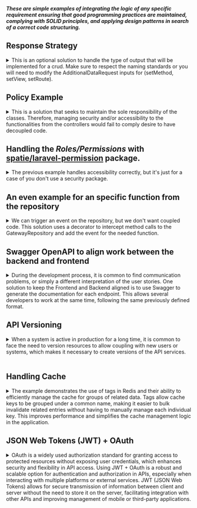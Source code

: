 
***These are simple examples of integrating the logic of any specific requirement ensuring that good programming practices are maintained, complying with SOLID principles, and applying design patterns in search of a correct code structuring.***

## Response Strategy

<details>

<summary>
This is an optional solution to handle the type of output that will be implemented for a crud. Make sure to respect the naming standards or you will need to modify the AdditionalDataRequest inputs for (setMethod, setView, setRoute).
</summary>

## How it works:
1- From a middleware or similar logic set the Additional Data Request and identify the required Response Strategy

```php
<?php

namespace App\Http\Middleware;

use Closure;
use Illuminate\Http\Request;
use SebastianBergmann\Type\Exception;
use Symfony\Component\HttpFoundation\Response;
use Anasa\ResponseStrategy\{AdditionalDataRequest,ResponseStrategyFactory,ResponseContextInterface};

class ApiOrWebMiddleware
{
    public function __construct(protected ResponseContextInterface $responseContext)
    {
    }

    /**
     * Handle an incoming request.
     *
     * @param  \Closure(\Illuminate\Http\Request): (\Symfony\Component\HttpFoundation\Response)  $next
     */
    public function handle(Request $request, Closure $next): Response
    {
        /**
         * Set additional data request:
         * this will add the controller, method, view and resource. It's
         * some dinamic data to be used in the strategy to identify and build
         * the response. A facade will be used.
         */
        $service = AdditionalDataRequest::getInstance();
        $this->setAdditionalDataRequest($request, $service);

        $this->defineResponseStrategy($service);

        return $next($request);
    }

    private function setAdditionalDataRequest(Request $request, $service): void
    {
        $action = $request->route()->getAction();
        $controller = class_basename($action['controller']);
        [, $methodName] = explode('@', $controller);
        
        $service->setMethod($request->expectsJson() || $request->is('api/*') ? 'API' : $methodName);
        $service->setView($request->route()->getName());
        $service->setRoute($request->route()->getName());
    }
    
    public function defineResponseStrategy()
    {
        try {
            $strategy = ResponseStrategyFactory::createStrategy($service->getMethod());
        } catch (Exception $e) {
            throw new Exception('Unknown method');
        }

        $this->responseContext->setStrategy($strategy);
    }
}

```
**Notes:**
- setMethod will set as API for all input json output.
- If your project uses a custom prefix for API inputs, make sure to add the Accept: application/json Header to identify if a json output.
```php
$service->setMethod($request->expectsJson() || $request->is('api/*') ? 'API' : $methodName);
```

2- Set Service Provider and Response Service provider,

```php
<?php

namespace App\Providers;

use Illuminate\Support\ServiceProvider;
use Anasa\ResponseStrategy\AdditionalDataRequest;

class AppServiceProvider extends ServiceProvider
{
    /**
     * Register any application services.
     */
    public function register(): void
    {
        //...
        $this->app->singleton('additionalDataRequest', function ($app) {
            return new AdditionalDataRequest;
        });
    }

    /**
     * Bootstrap any application services.
     */
    public function boot(): void
    {
       //
    }
}

```

```php
<?php

namespace App\Providers;

use Illuminate\Support\ServiceProvider;
use Anasa\ResponseStrategy\{ResponseContext,ResponseContextInterface};
use Anasa\ResponseStrategy\Output\{ApiResponseStrategy, ViewResponseStrategy, RedirectResponseStrategy};
use Anasa\ResponseStrategy\OutputDataFormat\{StrategyData,StrategyDataInterface};

class ResponseServiceProvider extends ServiceProvider
{
    public function register()
    {
        $this->app->bind(ApiResponseStrategy::class, function ($app) {
            return new ApiResponseStrategy();
        });

        $this->app->bind(ViewResponseStrategy::class, function ($app) {
            return new ViewResponseStrategy();
        });

        $this->app->bind(RedirectResponseStrategy::class, function ($app) {
            return new RedirectResponseStrategy();
        });
        $this->app->bind(StrategyDataInterface::class, function ($app) {
            return new StrategyData();
        });

        $this->app->singleton(ResponseContextInterface::class, function ($app) {
            return new ResponseContext();
        });
    }
}

```

3- Using it in your controller. ***No checks nor conditionalities, just input and output of requests with a single way.*** 

```php
<?php

namespace App\Http\Controllers;

use Illuminate\Http\JsonResponse;
use Illuminate\Contracts\View\View;
use App\Http\Controllers\Controller;
use App\Repositories\YourRepository;
use Anasa\ResponseStrategy\ResponseContextInterface;
use Anasa\ResponseStrategy\OutputDataFormat\StrategyDataInterface;

class YourController extends Controller
{
    public function __construct(protected YourRepository $repository, protected ResponseContextInterface $responseContext, protected StrategyDataInterface $strategyData)
    {
    }
    
    public function index(): View|JsonResponse
    {
        $data = $this->repository->all();
        $strategy = $this->strategyData->setStrategyData(YourResource::collection($data));

        return $this->responseContext->executeStrategy($strategy);
    }

    /**
     * No strategy needed
    */
    public function create(): View
    {
        return View('yourResource.create');
    }

    public function store(YourRequest $request): JsonResponse|RedirectResponse
    {
        
        $data = $this->repository->create($request->validated());
        $strategy = $this->strategyData->setStrategyData(new YourResource($data), 'YourResource created successfully', Response::HTTP_CREATED);

        return $this->responseContext->executeStrategy($strategy);
    }

    public function show($id): JsonResponse|View
    {
        $data = $this->repository->find($id); //it uses findOrFail from the repository
        $strategy = $this->strategyData->setStrategyData(new YourResource($data));

        return $this->responseContext->executeStrategy($strategy);
    }

    public function edit(string $id): View
    {
        $data = $this->repository->find($id); //it uses findOrFail from the repository
        return View('gateway.edit', ['YourData' => $data]);
    }

    public function update(YourRequest $request, string $id): JsonResponse|RedirectResponse
    {
        $updated_data = $this->repository->update($id, $request->validated()); //it uses findOrFail
        $strategy = $this->strategyData->setStrategyData(new YourResource($updated_data), 'YourResource updated successfully', Response::HTTP_OK);

        return $this->responseContext->executeStrategy($strategy);
    }

    public function destroy($id): JsonResponse|RedirectResponse
    {
        $this->repository->delete($id); //it uses findOrFail from the repository

        return $this->responseContext->executeStrategy($this->strategyData->setStrategyData([], 'YourResource deleted successfully', Response::HTTP_OK));
    }
```
4- For testing, you can add: *$service->setMethod('API');*
```php
namespace Tests\Feature;

use Tests\TestCase;
use Anasa\ResponseStrategy\Facades\AdditionalDataRequest;

class GatewayTest extends TestCase
{
  

    protected function setUp(): void
    {
        parent::setUp();

        $service->setMethod('API');
    }
```
</details>

## Policy Example
<details>
<summary>
This is a solution that seeks to maintain the sole responsibility of the classes. Therefore, managing security and/or accessibility to the functionalities from the controllers would fail to comply desire to have decoupled code.
</summary>

```php
 public function edit(Post $post)
    {
        $this->authorize('update', $post);
        return view('posts.edit', compact('post'));
    }
```
In this case, ***$this->authorize('update', $post);***  the accessibility from the controller,  as an alternative, a solution built with a middleware and a policy, it handles the accessibility isolate from the controller.

In addition, the route is loading the resource.

![alt text](image/{2CC2EFFC-C5C4-4A55-895F-4B2164FA2C4B}.png)

Check also:
```php	
 use App\Http\Middleware\GatewayActionMiddleware;
 use App\Policies\GatewayPolicy;
```

**USE** *Illuminate\Foundation\Support\Providers\AuthServiceProvider* FROM **AppServiceProvider.php**
```php
namespace App\Providers;
/*...code */
use Illuminate\Foundation\Support\Providers\AuthServiceProvider as ServiceProvider;

class AppServiceProvider extends ServiceProvider
{
    protected $policies = [
        Gateway::class => GatewayPolicy::class,
    ];
    
    public function register(): void{/*...code*/}
    
    public function boot(): void
    {
        $this->registerPolicies();
       /*...code*/
    }
}
```
</details>

## Handling the *Roles/Permissions* with [spatie/laravel-permission](https://github.com/spatie/laravel-permission) package.
<details>
<summary>
The previous example handles accessibility correctly, but it's just for a case of you don't use a security package.
</summary>
For the example, a seeder was created to add roles and permissions:

```php
public function run(): void
{
    /*...code*/
    Permission::create(['name' => 'gateway.update']);
    Permission::create(['name' => 'gateway.destroy']);

    /*...code*/
    Permission::create(['name' => 'peripheral.update']);
    Permission::create(['name' => 'peripheral.destroy']);

    $admin = Role::create(['name' => 'admin']);
    $admin->givePermissionTo(Permission::all());

    $user = \App\Models\User::where('name', 'admin')->first();
    $user->assignRole('admin');
}
```
A middleware was created to handle the roles and permissions, It's not necessary, but will allow to personalize the access to the resources, and it will work for any input, whether it is an API or a Web input. This will not take into account the guard_name used by the package.
```php
class RoleOrPermissionMiddleware
{
    
    public function handle(Request $request, Closure $next, $role = null): Response
    {
        //The route name is used to name the permission (like as the seeders)
        $route = $request->route()->getName();
        $user = $request->user();

        if ($user->hasRole($role) || $user->can($route)) {
            return $next($request);
        }

        abort(Response::HTTP_FORBIDDEN, 'You are not authorized.');
    }
}
```
```php
 Route::delete('/peripheral/{peripheral}', [PeripheralController::class, 'destroy'])->name('peripheral.destroy')
    ->middleware('role_or_permission:admin');
```
</details>

## An even example for an specific function from the repository
<details>
<summary>
We can trigger an event on the repository, but we don't want coupled code.
This solution uses a decorator to intercept method calls to the GatewayRepository and add the event for the needed function.
</summary>

**The most of the logic happens in the decorator, the rest is the provider to intercept the method calls.**

```php
namespace App\Repositories\Decorators;
/*...code*/
class GatewayRepositoryDecorator extends GatewayRepository
{
   /*...code*/
    public function updateGateway($id, $data)
    {
        // Call the original updateGateway method
        $result = $this->repository->updateGateway($id, $data);
        $gateway = $this->find($id);

        event(new GatewayUpdated($gateway));

        return $result;
    }
}
```
```php
namespace App\Providers;
/*...code*/
class GatewayInterceptorServiceProvider extends ServiceProvider
{
    public function boot()
    {
        //Using the decorator to intercept method calls to the GatewayRepository.
        $this->app->extend(GatewayRepository::class, function ($repository) {
            return new GatewayRepositoryDecorator($repository);
        });
    }
}
```

***It's necessary highlight that implemented event doesn't use the interface ShouldQueue. so, slowness is experienced during the testing. We could add it to a queue and dispatch it as a scheduled job to ensure the asynchrony but implementing the queue will require many steps to test it.***

```php
namespace App\Listeners;
/*...code*/
class GatewayUpdatedListener
{
    /*...code*/
    public function handle(GatewayUpdated $event): void
    {
        $gateway = $event->gateway;        
        Log::info('GatewayUpdatedListener triggered: ', ['gateway' => $gateway]);
    }
}
```
Note: No big changes in the repository, just duplicated the update function now named updateGateway
```php
public function updateGateway($id, array $data)
{
    $gateway = $this->find($id);
    $gateway->update($data);
    return $gateway;
}
```
</details>

## Swagger OpenAPI to align work between the backend and frontend
<details>
<summary>
During the development process, it is common to find communication problems, or simply a different interpretation of the user stories. One solution to keep the Frontend and Backend aligned is to use Swagger to generate the documentation for each endpoint. This allows several developers to work at the same time, following the same previously defined format.
</summary>

<br>

**This is a proposal on how to use Swagger OpenAPI without overloading the system with D that affects the readability of the code.**


This is what we want to achieve http://127.0.0.1:8000/api/documentation 👇🏻
![alt text](image/SwaggerDoc.png)

<hr>
⚠️**What we want to avoid:** This would be the basic solution, but this would add long lines of annotations in each class

![alt text](image/SwaggerAnotationInController.png)

![alt text](image/SwaggerAnnotationEndpoint.png)
<hr>

## An option to isolate Swagger OpenAPI from classes:

/config/l5-swagger.php
```php
//the standard option must be removed.
 'annotations' => array_merge(
    // base_path('app'), <<<DELETE/COMMENT LINE>>>
    glob(base_path('app/OpenApi/Endpoints/*.php')),
    glob(base_path('app/OpenApi/Schemas/*.php')),
),
```	
**The next step would be to create the app/OpenApi/ directory. This way, you will have all the annotation-related classes in this directory and isolated from the code.**


/GatewayEndpoints.php
```php
namespace App\OpenApi\Endpoints;

use OpenApi\Annotations as OA;

class GatewayEndpoints
{
    /**
     * @OA\Get(
     *     path="/api/gateway",
     *     tags={"Gateway"},
     *     summary="Gateway index",
     *     @OA\Response(
     *         response=200,
     *         description="OK",
     *         @OA\JsonContent(
     *           type="array",
     *           @OA\Items(ref="#/components/schemas/Gateway"))
     *         )
     *    )
     */
    public function index()
    {
        //
    }
    
    //... more annotations

    /**
     * @OA\Post(
     *     path="/api/gateway",
     *     tags={"Gateway"},
     *     summary="Gateway store",
     *     @OA\RequestBody(
     *         required=true,
     *         @OA\JsonContent(
     *             type="object",
     *             required={"name", "serial_number", "IPv4_address"},
     *             @OA\Property(property="serial_number", type="string", example="123456"),
     *             @OA\Property(property="name", type="string", example="Gateway 1"),
     *             @OA\Property(property="IPv4_address", type="string", example="127.0.0.1"),
     *             @OA\Property(
     *                 property="peripheral",
     *                 type="array",
     *                 @OA\Items(type="object", ref="#/components/schemas/Peripheral")
     *             )
     *         )
     *     ),
     *     @OA\Response(
     *         response=201,
     *         description="Gateway created successfully",
     *         @OA\JsonContent(ref="#/components/schemas/Gateway")
     *     ),
     *     @OA\Response(
     *         response=302,
     *         description="Gateway created successfully",
     *         @OA\Header(
     *             header="Location",
     *             description="/api/gateway",
     *             @OA\Schema(type="string", example="GET /api/gateway")
     *         )
     *     ),
     *     @OA\Response(response=404, description="Not Found"),
     *     @OA\Response(response=401, description="Unauthenticated")
     * )
     */
    public function store()
    {
        //
    }
    
    //.. more annotations
}
```

/GatewayResourceSchema.php
```php
namespace App\OpenApi\Schemas;

use OpenApi\Annotations as OA;

/**
 * @OA\Info(
 *      version="1.0.0",
 *      title="API Documentation")
 *
 * @OA\Tag(name="Gateway", description="Gateway crud")
 * @OA\Schema(
 *       schema="Gateway",
 *     type="object",
 *     @OA\Property(property="id", type="integer", example=1),
 *     @OA\Property(property="serial_number", type="string", example="1234567"),
 *     @OA\Property(property="name", type="string", example="Gateway 1"),
 *     @OA\Property(property="IPv4_address", type="string", example="127.0.0.1"),
 *     @OA\Property(
 *         property="peripheral",
 *         type="array",
 *         @OA\Items(type="object", ref="#/components/schemas/Peripheral")
 *     ),
 *     @OA\Property(property="created_at", type="string", format="date-time", example="2022-01-01T00:00:00.000000Z"),
 *     @OA\Property(property="updated_at", type="string", format="date-time", example="2022-01-01T00:00:00.000000Z")
 * )
 */
class GatewayResourceSchema
{
}
```
</details>


## API Versioning
<details>
<summary>
When a system is active in production for a long time, it is common to face the need to version resources to allow coupling with new users or systems, which makes it necessary to create versions of the API services.
</summary>
<br>

**Adding a new API version, some points need to be considered to keep the code clean:**

1. Create a new API route file to group all versioned endpoints in **routes/api.php**
```php	
// API V2
Route::prefix('v2')->group(base_path('routes/api_v2.php'));
```
NOTE: That will be enough to redirect to the versioned API services if the route contains "V2"

***However, microservices do not control the base URL, so when we use an API Gateway that unifies and simplifies access for all services, we can negotiate the version through headers.***

We can solve it using middleware to check the headers and redirect them to a new path:
```php
<?php

namespace App\Http\Middleware;

use Closure;
use Illuminate\Http\Request;
use Symfony\Component\HttpFoundation\Response;

class APIVersionMiddleware
{
    /**
     * Handle an incoming request.
     *
     * @param  \Closure(\Illuminate\Http\Request): (\Symfony\Component\HttpFoundation\Response)  $next
     */
    public function handle(Request $request, Closure $next): Response
    {
        // Get version from headers, query parameters, or  set a default version if none
        $apiVersion = $request->header('Accept-Version') ?? ($request->query('version') ?? 'v1');

        if ($apiVersion === 'v2') {
            $newPath = str_replace('api/', 'api/v2/', $request->getRequestUri());
            return redirect($newPath);
        }

        if ($apiVersion && $apiVersion !== 'v1') {
            return response()->json(['error' => 'Unsupported API version'], 400);
        }

        return $next($request);
    }
}
```
This could be a test:
```php	
    public function test_get_gateway_list_by_accept_version_header(): void
    {
        $response = $this->withHeaders([
            'Authorization' => $this->token,
            'Accept' => 'application/json',
            'Accept-Version' => 'v2',
        ])->get('/api/gateway/');

        //Check redirection
        $response->assertStatus(302);

        //Set redirect url
        $redirectUrl = $response->headers->get('Location');

        $response = $this->get($redirectUrl);

        //After the redirection, it must have the same response as test_get_gateway_list
        $response->assertStatus(200);
        $response->assertJsonStructure([
            'data' => [['id', 'serial_number', 'name', 'IPv4_address', 'peripheral', 'created_at', 'updated_at']],
            'origin',
        ]);

        $response->assertJsonCount(5, 'data');
    }

    public function test_get_unsupported_api_version_by_wrong_header(): void
    {
        $response = $this->withHeaders([
            'Authorization' => $this->token,
            'Accept' => 'application/json',
            'Accept-Version' => 'v3',
        ])->get('/api/gateway/');


        $response->assertStatus(400);
        $response->assertJsonStructure([
            'error',
        ]);
    }
```

</details>
<br>

## Handling Cache

<details>
<summary>
The example demonstrates the use of tags in Redis and their ability to efficiently manage the cache for groups of related data. Tags allow cache keys to be grouped under a common name, making it easier to bulk invalidate related entries without having to manually manage each individual key. This improves performance and simplifies the cache management logic in the application.
</summary>

<br>
<br>

*NOTE: The names of the keys can be improved..* 😉

1. **A Trait is used to globalize the cache methods (can be an interface or a facade). Maintaining the abstraction of the dependencies. In this case only redis or memcached are taken into account, to use tags, otherwise, the cache is managed using the Key:**

```php
namespace App\Traits;
//(..code...)
trait Cacheable
{
    private $time = 60;
    private $supportedCacheStores = ['redis', 'memcached'];

    public function cacheRemember($key, $time = null, $tag = null, $callback = null)
    {
        $time = is_numeric($time) && $time > 0 ? $time : $this->time;

        if ($this->useTag() && !empty($tag)) {
            return Cache::tags($tag)->remember($key, $time, $this->setCallbackDefault($callback));
        }

        return Cache::remember($key, $time, $this->setCallbackDefault($callback));
    }

    public function clearCache($key, $tag = null)
    {
        if ($this->useTag() && !empty($tag)) {
            return Cache::tags($tag)->flush();
        }
        return Cache::forget($key);
    }

    public function clearCacheByTagAndKey($tag, $key, $callback = null)
    {
        if ($this->useTag() && !empty($tag)) {
            return Cache::tags($tag)->forget($key, $this->setCallbackDefault($callback));
        }
        return Cache::forget($key);
    }

    private function useTag(): bool
    {
        return in_array(env('CACHE_DRIVER'), $this->supportedCacheStores);
    }
    private function setCallbackDefault(?Closure $callback = null): Closure
    {
        return $callback ?? fn() => true;
    }
}
```
2. **Considering that each action within the CRUD that involves writing to the DB could generate updates to the related cache, an Observer has been created to handle this in isolation:**

```php
namespace App\Observers;
//(..code..)
class GatewayObserver
{
    use Cacheable;

    protected $cacheTag = 'gateway.';
 
    public function created(Gateway $gateway): void
    {
        $this->clearCacheByTagAndKey($this->cacheTag . 'list', $this->cacheTag);
    }
    public function updated(Gateway $gateway): void
    {
        $this->clearCacheByTagAndKey($this->cacheTag . 'list', $this->cacheTag);
        $this->clearCacheByTagAndKey($this->cacheTag . 'find' . $gateway->id, $this->cacheTag, fn() => $gateway);
    }
    public function deleted(Gateway $gateway): void
    {
        $this->clearCacheByTagAndKey($this->cacheTag . 'list', $this->cacheTag);
        $this->clearCacheByTagAndKey($this->cacheTag . 'find' . $gateway->id, $this->cacheTag, fn() => $gateway);
    }
    //(..code..)
}
```

## Testing Cache with Redis
**IMPORTANT!**
To test this way, you need Redis installed and running, and php must support redis **(extension=php_redis.dll)**

**From redis installation directory, run the following command:**
```bash
.\redis-server.exe
```

**Clearing Cache:**
```dm	
php artisan cache:clear
```

**Set environment variables in the .env file:**
```dm
CACHE_STORE=redis
```

 **From postman:**
![alt text](/README/image/{52626AAA-C7C3-4F3D-B859-6F183B416D0B}.png)

**Run Laravel Command to Check if Redis is Working:**
```
 php artisan tinker
```
**In the console, run the following command:**
```
 Cache::tags('gateway.')->get('gateway.list');
``` 
**Output:**

![alt text](/README/image/{50387309-699E-47EA-922A-D070D7DB36F5}.png)

## Testing Cache with DATABASE

**NOTE:**
*This cache store does not support tagging.* **The solution takes this into account, so it saves and obtains values ​​from the Keys**

**Clearing Cache:**
```dm	
php artisan cache:clear
```
**Set environment variables in the .env file:**
```dm
CACHE_STORE=databese
```
 **From postman:**
![alt text](/README/image/{52626AAA-C7C3-4F3D-B859-6F183B416D0B}.png)

**Go to the database (cache table)):**
![alt text](/README/image/{B3BFA3A3-5AAD-451D-99CF-1D4A27E8E2A1}.png)


```bash
Cache::get('gateway.list');
```

**Go to the database (cache table)):**

![alt text](/README/image/{J4BFA3A3-5AAD-451D-99CF-1D4A27E8E2YY}.png)

</details>

## JSON Web Tokens (JWT) + OAuth
<details>
<summary>
OAuth is a widely used authorization standard for granting access to protected resources without exposing user credentials, which enhances security and flexibility in API access. Using JWT + OAuth is a robust and scalable option for authentication and authorization in APIs, especially when interacting with multiple platforms or external services. JWT (JSON Web Tokens) allows for secure transmission of information between client and server without the need to store it on the server, facilitating integration with other APIs and improving management of mobile or third-party applications.
</summary>
<br>

***Note: This project has API versioning, and this exercise intends to make both authentications coexist, assuming a scenario where it is necessary to maintain the legacy authentication method.***

<br>

**Seeking decoupling code, the controller depends on only one interface (TokenServiceInterface), this loads the service depending on what the system needs:**
```php
namespace App\Http\Controllers\Auth;
//(..code..)
use App\Contracts\TokenServiceInterface;

class OAuthController extends Controller
{
    public function __construct(protected TokenServiceInterface $tokenService){}

    public function getAccessToken(LoginRequest $request): \Illuminate\Http\JsonResponse
    {
        if (!Auth::attempt($request->credentials())) {
            return response()->json(['error' => 'Invalid credentials'], 401);
        }

        $user = Auth::user();
        // Generate token by passport service
        $tokenResponse = $this->tokenService->generateTokenForUser($user);

        return response()->json($tokenResponse);
    }
}
```	
**For working with APIs, it is recommended to use HEADER instead of prefixes to achieve unlocking. With this in mind, loading the correct token generator service is managed through a header.**

```php
class AppServiceProvider extends ServiceProvider
{
    //(..code..)    
    public function register(): void
    {

        $this->app->bind(TokenServiceInterface::class, function ($app) {
            $headerValue = request()->header('X-Auth-Service');

            if (strtolower($headerValue) === 'oauth') {
                return $app->make(PassportTokenService::class);
            }

            return $app->make(SanctumTokenService::class);
        });

        $this->app->bind(PersonalAccessTokenFactoryInterface::class, PassportPersonalAccessTokenFactory::class);
        $this->app->bind(TokenRepositoryInterface::class, PassportTokenRepository::class);
    }
```
**App\Services\Passport\PassportTokenService.php**
```php
namespace App\Services\Passport;

use App\Traits\RoleScopeMapper;
use App\Contracts\TokenServiceInterface;
use App\Contracts\TokenRepositoryInterface;
use App\Contracts\PersonalAccessTokenFactoryInterface;

class PassportTokenService implements TokenServiceInterface
{
    use RoleScopeMapper;

    protected $tokenFactory;
    protected $tokenRepository;

    public function __construct(PersonalAccessTokenFactoryInterface $tokenFactory, TokenRepositoryInterface $tokenRepository)
    {
        $this->tokenFactory = $tokenFactory;
        $this->tokenRepository = $tokenRepository;
    }

    public function revokeExistingTokens($user)
    {
        foreach ($this->tokenRepository->forUser($user->getKey()) as $token) {
            $this->tokenRepository->revokeAccessToken($token->id);
        }
    }

    public function generateTokenForUser($user)
    {
        $this->revokeExistingTokens($user);

        $scopes = $this->determineScopesBasedOnRole($user->getRoleNames()->all());
        $token = $this->tokenFactory->make($user->getKey(), 'User Personal Token', $scopes);

        return [
            'access_token' => $token->accessToken,
            'expires_at' => $token->token->expires_at,
        ];
    }
}
```
**See also:**
```	
 App\Services\Passport\PassportTokenRepository.php
 App\Services\Passport\PassportPersonalAccessTokenFactory.php
```

//Authentication process by OAuth:
```	
POST            api/auth/token 
```	
**This would be the answer when using Passport Factory (without converting to token yet)**
```php
namespace App\Services\Passport;
//(..code..)
class PassportTokenService implements TokenServiceInterface
{
    //(..code..)
    public function generateTokenForUser($user)
    {
        //(..code..)
        // The response of this line is a token object
        $token = $this->tokenFactory->make($user->getKey(), 'User Personal Token', $scopes);
        //(..code..)
    }
}
```
**It should look like this:**
![alt text](/README/image/tokenFactoryByPassport.png)



```php
namespace App\Services\Passport;
//(..code..)
class PassportTokenService implements TokenServiceInterface
{
    //(..code..)
    public function generateTokenForUser($user)
    {
        //(..code..)
        $scopes = $this->determineScopesBasedOnRole($user->getRoleNames()->all());
        $token = $this->tokenFactory->make($user->getKey(), 'User Personal Token', $scopes);

        //converting to Json Web Token (JWT) by $token->accessToken
        return [
            'access_token' => $token->accessToken,
            'expires_at' => $token->token->expires_at,
        ];
    }
}

```
**After converting to Json Web Token (JWT) by $token->accessToken the response should look like this:**
![alt text](/README/image/JWT.png)

**Currently, only one route is auth:api**
![alt text](/README/image/api-route-oauth.png)
</details>

